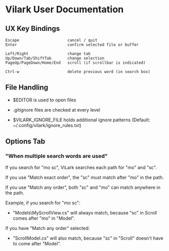 # Vilark User Documentation

## UX Key Bindings

    Escape                     cancel / quit
    Enter                      confirm selected file or buffer

    Left/Right                 change tab
    Up/Down/Tab/ShiftTab       change selection
    PageUp/PageDown/Home/End   scroll (if scrollbar is indicated)

    Ctrl-w                     delete previous word (in search box)



## File Handling

* $EDITOR is used to open files

* .gitignore files are checked at every level

* $VILARK_IGNORE_FILE holds additional ignore patterns (Default: ~/.config/vilark/ignore_rules.txt)


## Options Tab

### "When multiple search words are used"

If you search for "mo sc", ViLark searches each path for "mo" and "sc".

If you use "Match exact order", the "sc" must match after "mo" in the path.

If you use "Match any order", both "sc" and "mo" can match anywhere in the path.

Example, if you search for "mo sc":

* "Models\\MyScrollView.cs" will always match, because "sc" in Scroll comes
  after "mo" in "Model".

If you have "Match any order" selected:

* "ScrollModel.cs" will also match, because "sc" in "Scroll" doesn't have to
  come after "Model".

